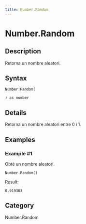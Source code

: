 ```yaml
---
title: Number.Random
---
```


# Number.Random


## Description

Retorna un nombre aleatori.


## Syntax

```powerquery
Number.Random(

) as number
```


## Details

Retorna un nombre aleatori entre 0 i 1.


## Examples

### Example #1 
Obté un nombre aleatori.
```powerquery
Number.Random()
```

Result: 
```powerquery
0.919303
```




## Category
Number.Random
